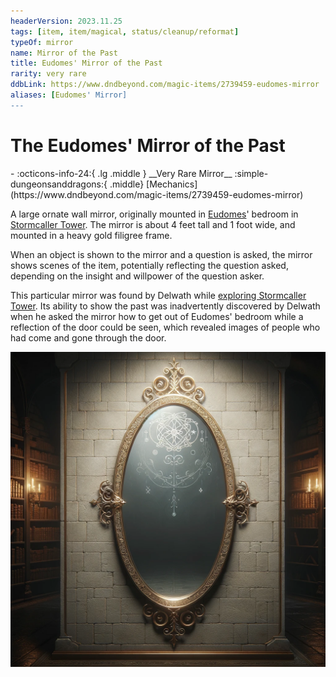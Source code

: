 ```yaml
---
headerVersion: 2023.11.25
tags: [item, item/magical, status/cleanup/reformat]
typeOf: mirror
name: Mirror of the Past
title: Eudomes' Mirror of the Past
rarity: very rare
ddbLink: https://www.dndbeyond.com/magic-items/2739459-eudomes-mirror
aliases: [Eudomes' Mirror]
---
```

# The Eudomes' Mirror of the Past
<div class="grid cards ext-narrow-margin ext-one-column" markdown>
- :octicons-info-24:{ .lg .middle } __Very Rare Mirror__  
    :simple-dungeonsanddragons:{ .middle} [Mechanics](https://www.dndbeyond.com/magic-items/2739459-eudomes-mirror) 
</div>






A large ornate wall mirror, originally mounted in [Eudomes](<../../../../people/historical-figures/eudomes.md>)' bedroom in [Stormcaller Tower](<../../../../gazetteer/greater-dunmar/dunmari-basin/stormcaller-tower.md>). The mirror is about 4 feet tall and 1 foot wide, and mounted in a heavy gold filigree frame. 

When an object is shown to the mirror and a question is asked, the mirror shows scenes of the item, potentially reflecting the question asked, depending on the insight and willpower of the question asker.

This particular mirror was found by Delwath while [exploring Stormcaller Tower](<../../session-notes/session-16-dufr.md>). Its ability to show the past was inadvertently discovered by Delwath when he asked the mirror how to get out of Eudomes' bedroom while a reflection of the door could be seen, which revealed images of people who had come and gone through the door. 

![Mirror of the Past](../../../../assets/mirror-of-the-past.png)